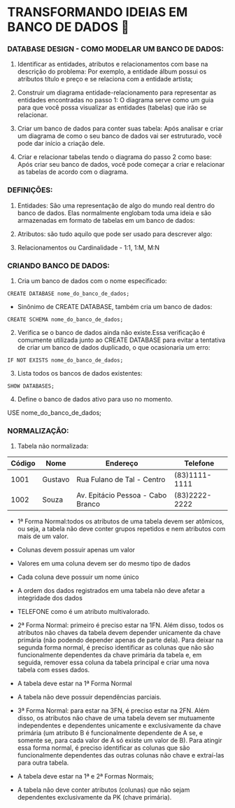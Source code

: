 # TRANSFORMANDO IDEIAS EM BANCO DE DADOS 🥇

### DATABASE DESIGN - COMO MODELAR UM BANCO DE DADOS:

1. Identificar as entidades, atributos e relacionamentos com base na descrição do problema: Por exemplo, a entidade álbum possui os atributos título e preço e se relaciona com a entidade artista;

2. Construir um diagrama entidade-relacionamento para representar as entidades encontradas no passo 1: O diagrama serve como um guia para que você possa visualizar as entidades (tabelas) que irão se relacionar.

3. Criar um banco de dados para conter suas tabela: Após analisar e criar um diagrama de como o seu banco de dados vai ser estruturado, você pode dar início a criação dele.

4. Criar e relacionar tabelas tendo o diagrama do passo 2 como base: Após criar seu banco de dados, você pode começar a criar e relacionar as tabelas de acordo com o diagrama.

### DEFINIÇÕES:

1. Entidades: São uma representação de algo do mundo real dentro do banco de dados. Elas normalmente englobam toda uma ideia e são armazenadas em formato de tabelas em um banco de dados:

2. Atributos: são tudo aquilo que pode ser usado para descrever algo:

3. Relacionamentos ou Cardinalidade - 1:1, 1:M, M:N

### CRIANDO BANCO DE DADOS:

1. Cria um banco de dados com o nome especificado:
```
CREATE DATABASE nome_do_banco_de_dados;
```
- Sinônimo de CREATE DATABASE, também cria um banco de dados:
```
CREATE SCHEMA nome_do_banco_de_dados;
```

2. Verifica se o banco de dados ainda não existe.Essa verificação é comumente utilizada junto ao CREATE DATABASE para evitar a tentativa de criar um banco de dados duplicado, o que ocasionaria um erro:
```
IF NOT EXISTS nome_do_banco_de_dados;
```

3. Lista todos os bancos de dados existentes:
```
SHOW DATABASES;
```
4. Define o banco de dados ativo para uso no momento.

USE nome_do_banco_de_dados;

### NORMALIZAÇÃO:

1. Tabela não normalizada:

| Código | Nome    | Endereço                          | Telefone      |
|--------|---------|-----------------------------------|---------------|
| 1001   | Gustavo | Rua Fulano de Tal - Centro        | (83)1111-1111 |
| 1002   | Souza   | Av. Epitácio Pessoa - Cabo Branco | (83)2222-2222 |

- 1ª Forma Normal:todos os atributos de uma tabela devem ser atômicos, ou seja, a tabela não deve conter grupos repetidos e nem atributos com mais de um valor.

- Colunas devem possuir apenas um valor
- Valores em uma coluna devem ser do mesmo tipo de dados
- Cada coluna deve possuir um nome único
- A ordem dos dados registrados em uma tabela não deve afetar a integridade dos dados

- TELEFONE como é um atributo multivalorado.

- 2ª Forma Normal: primeiro é preciso estar na 1FN. Além disso, todos os atributos não chaves da tabela devem depender unicamente da chave primária (não podendo depender apenas de parte dela). Para deixar na segunda forma normal, é preciso identificar as colunas que não são funcionalmente dependentes da chave primária da tabela e, em seguida, remover essa coluna da tabela principal e criar uma nova tabela com esses dados. 
 
- A tabela deve estar na 1ª Forma Normal
- A tabela não deve possuir dependências parciais.
 
- 3ª Forma Normal: para estar na 3FN, é preciso estar na 2FN. Além disso, os atributos não chave de uma tabela devem ser mutuamente independentes e dependentes unicamente e exclusivamente da chave primária (um atributo B é funcionalmente dependente de A se, e somente se, para cada valor de A só existe um valor de B). Para atingir essa forma normal, é preciso identificar as colunas que são funcionalmente dependentes das outras colunas não chave e extraí-las para outra tabela. 

- A tabela deve estar na 1ª e 2ª Formas Normais;
- A tabela não deve conter atributos (colunas) que não sejam dependentes exclusivamente da PK (chave primária).

